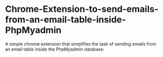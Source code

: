 # Chrome-Extension-to-send-emails-from-an-email-table-inside-PhpMyadmin
A simple chrome extension that simplifies the task of sending emails from an email table inside the PhpMyadmin database.
